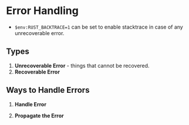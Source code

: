 # Error Handling

- `$env:RUST_BACKTRACE=1` can be set to enable stacktrace in case of any unrecoverable error.

## Types

1. **Unrecoverable Error** - things that cannot be recovered.
2. **Recoverable Error**

## Ways to Handle Errors

1. **Handle Error**

2. **Propagate the Error**
